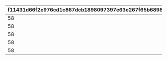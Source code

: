 |f11431d66f2e976cd1c867dcb1898097397e63e267f65b6898a6ac5198fad243|66b740579c26ce884caef2e281d481c2c94c565a8a250dfdbe9d702af589d95f|e28c2cd5321ed21579bb48528032259acc9f97bf919742dca9b2464ae5eca88f|5ccaf7a469ff10d1983cd716e543da61d98091598d38304c28bc2e1d744c629d|e87dd0951dbcf927ddbc28ab99e3df4d7e5dbd5759fb0929043e51e413b93ab6|70ab170cda80c1ca8751dc3228c9e74e4158116a55a7b1ea9181e5aceff74ee3|11127efe53f4690b740909cbc8ef7c2b837e025097b35a21fb3292a055ea7871|e868567f283664543dcea420cb5fb6fab6eb4c3ba8cf18ab86f8baa675f183d0|b718cf819400f7381d8dca0589ffdd4aa2ec40baaff31c8282531443d38edc7d|d71027a20143a8b1d525d2c6c705cd61161ff944058875ed1790a4ec9d98ba29|
| --- | --- | --- | --- | --- | --- | --- | --- | --- | --- |
|58|5|101|0|10.11|1|126301|58001|10120|-375|
|58|2|102|0|4.53|1|126301|58002|10120|-375|
|58|5|103|0|0|5|126301|58003|10120|-375|
|58|1|104|0|5.32|2|126301|58004|10120|-375|
|58|5|105|0|4.4|6|126301|58005|10120|-375|
